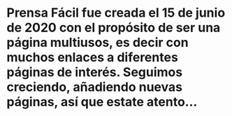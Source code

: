 # Prensa Fácil fue creada el 15 de junio de 2020 con el propósito de ser una página multiusos, es decir con muchos enlaces a diferentes páginas de interés. Seguimos creciendo, añadiendo nuevas páginas, así que estate atento...

